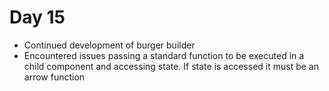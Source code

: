 # Day 15

- Continued development of burger builder
- Encountered issues passing a standard function to be executed in a child component and accessing state.
  If state is accessed it must be an arrow function